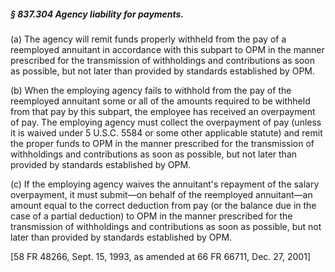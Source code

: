 ##### § 837.304 Agency liability for payments. #####

(a) The agency will remit funds properly withheld from the pay of a reemployed annuitant in accordance with this subpart to OPM in the manner prescribed for the transmission of withholdings and contributions as soon as possible, but not later than provided by standards established by OPM.

(b) When the employing agency fails to withhold from the pay of the reemployed annuitant some or all of the amounts required to be withheld from that pay by this subpart, the employee has received an overpayment of pay. The employing agency must collect the overpayment of pay (unless it is waived under 5 U.S.C. 5584 or some other applicable statute) and remit the proper funds to OPM in the manner prescribed for the transmission of withholdings and contributions as soon as possible, but not later than provided by standards established by OPM.

(c) If the employing agency waives the annuitant's repayment of the salary overpayment, it must submit—on behalf of the reemployed annuitant—an amount equal to the correct deduction from pay (or the balance due in the case of a partial deduction) to OPM in the manner prescribed for the transmission of withholdings and contributions as soon as possible, but not later than provided by standards established by OPM.

[58 FR 48266, Sept. 15, 1993, as amended at 66 FR 66711, Dec. 27, 2001]